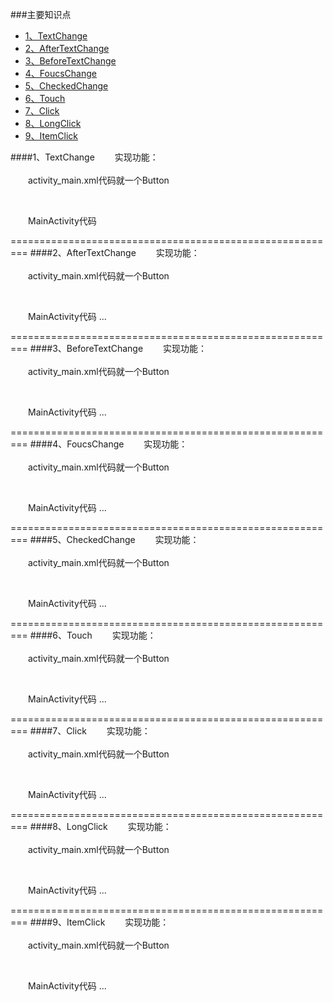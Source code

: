 ###主要知识点
* [1、TextChange](#TextChange)
* [2、AfterTextChange](#AfterTextChange)
* [3、BeforeTextChange](#BeforeTextChange)
* [4、FoucsChange](#FoucsChange)
* [5、CheckedChange](#CheckedChange)
* [6、Touch](#Touch)
* [7、Click](#Click)
* [8、LongClick](#LongClick)
* [9、ItemClick](#ItemClick)

####<a name="TextChange"/>1、TextChange
　　实现功能：
<br/>
<br/>
　　activity_main.xml代码就一个Button
```Java
　 
```
　　MainActivity代码 

=========================================================
####<a name="AfterTextChange"/>2、AfterTextChange
　　实现功能：
<br/>
<br/>
　　activity_main.xml代码就一个Button
```Java
　 
```
　　MainActivity代码
...

=========================================================
####<a name="BeforeTextChange"/>3、BeforeTextChange
　　实现功能：
<br/>
<br/>
　　activity_main.xml代码就一个Button
```Java
　 
```
　　MainActivity代码
...

=========================================================
####<a name="FoucsChange"/>4、FoucsChange
　　实现功能：
<br/>
<br/>
　　activity_main.xml代码就一个Button
```Java
　 
```
　　MainActivity代码
...

=========================================================
####<a name="CheckedChange"/>5、CheckedChange
　　实现功能：
<br/>
<br/>
　　activity_main.xml代码就一个Button
```Java
　 
```
　　MainActivity代码
...

=========================================================
####<a name="Touch"/>6、Touch
　　实现功能：
<br/>
<br/>
　　activity_main.xml代码就一个Button
```Java
　 
```
　　MainActivity代码
...

=========================================================
####<a name="Click"/>7、Click
　　实现功能：
<br/>
<br/>
　　activity_main.xml代码就一个Button
```Java
　 
```
　　MainActivity代码
...

=========================================================
####<a name="LongClick"/>8、LongClick
　　实现功能：
<br/>
<br/>
　　activity_main.xml代码就一个Button
```Java
　 
```
　　MainActivity代码
...

=========================================================
####<a name="ItemClick"/>9、ItemClick
　　实现功能：
<br/>
<br/>
　　activity_main.xml代码就一个Button
```Java
　 
```
　　MainActivity代码
...
